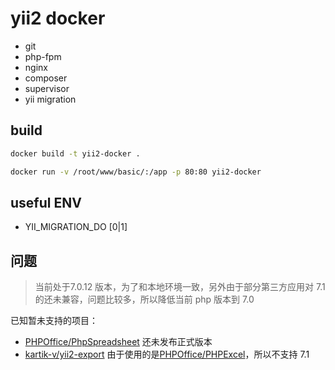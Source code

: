 # yii2 docker

- git
- php-fpm
- nginx
- composer
- supervisor
- yii migration

## build

```bash
docker build -t yii2-docker .

docker run -v /root/www/basic/:/app -p 80:80 yii2-docker
```

## useful ENV

- YII_MIGRATION_DO [0|1]

## 问题

> 当前处于7.0.12 版本，为了和本地环境一致，另外由于部分第三方应用对 7.1 的还未兼容，问题比较多，所以降低当前 php 版本到 7.0

已知暂未支持的项目：

- [PHPOffice/PhpSpreadsheet](https://github.com/PHPOffice/PhpSpreadsheet) 还未发布正式版本
- [kartik-v/yii2-export](https://github.com/kartik-v/yii2-export) 由于使用的是[PHPOffice/PHPExcel](https://github.com/PHPOffice/PHPExcel)，所以不支持 7.1